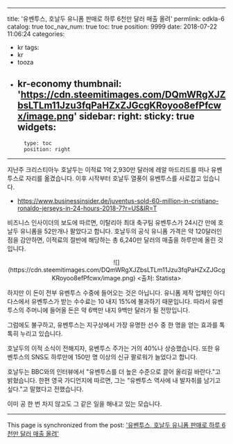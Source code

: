 
---
title: '유벤투스, 호날두 유니폼 판매로 하루 6천만 달러 매출 올려'
permlink: odkla-6
catalog: true
toc_nav_num: true
toc: true
position: 9999
date: 2018-07-22 11:06:24
categories:
- kr
tags:
- kr
- tooza
- kr-economy
thumbnail: 'https://cdn.steemitimages.com/DQmWRgXJZbsLTLm11Jzu3fqPaHZxZJGcgKRoyoo8efPfcwx/image.png'
sidebar:
    right:
        sticky: true
widgets:
    -
        type: toc
        position: right
---


지난주 크리스티아누 호날두는 이적료 1억 2,930만 달러에 레알 마드리드를 떠나 유벤투스로 자리를 옮겼습니다. 이후 시작부터  호날두 열풍이 유벤투스를 사로잡고 있습니다.

- https://www.businessinsider.de/juventus-sold-60-million-in-cristiano-ronaldo-jerseys-in-24-hours-2018-7?r=US&IR=T

비즈니스 인사이더의 보도에 따르면, 이탈리아 최대 축구팀 유벤투스가 24시간 만에 호날두 유니폼을 52만개나 팔았다고 합니다. 호날두의 공식 유니폼 가격은 약 120달러인 점을 감안하면, 이적료의 절반에 해당하는 총 6,240만 달러의 매출을 하루만에 올린 것입니다.

<center>
![](https://cdn.steemitimages.com/DQmWRgXJZbsLTLm11Jzu3fqPaHZxZJGcgKRoyoo8efPfcwx/image.png)
<출처: Statista>
</center>

하지만 이 돈이 전부 유벤투스 수중에 들어오는 것은 아닙니다. 유니폼 제작 업체인 아디다스에서 유벤투스가 받는 수수료는 10 내지 15%에 불과하기 때문입니다.  따라서 유벤투스의 주머니에 들어올 돈은 약 6백만 내지 9백만 달러가 될 전망입니다.

그럼에도 불구하고, 유벤투스는 지구상에서 가장 유명한 선수 중 한 명을 얻는 효과를 톡톡히 누리고 있습니다. 

호날두의 이적 소식이 전해지자, 유벤투스 주가는 거의 40%나 상승했습니다. 또한 유벤투스의 SNS도 하루만에 150만 명 이상의 신규 팔로워가 늘었다고 합니다. 

호날두는 BBC와의 인터뷰에서 "유벤투스를 더 높은 수준으로 끌어 올리길 바란다."고 밝혔습니다. 한편 영국 가디언지에 따르면, 그는 "유벤투스 역사에 내 발자취를 남기고 싶다."고 말했다고 전했습니다. 

이미 공 한 번 차지 않고도 그 같은 일을 해내고 있는 모습니다.

- - -

This page is synchronized from the post: ['유벤투스, 호날두 유니폼 판매로 하루 6천만 달러 매출 올려'](https://steemit.com/@pius.pius/odkla-6)
